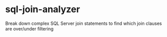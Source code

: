 # sql-join-analyzer
Break down complex SQL Server join statements to find which join clauses are over/under filtering
